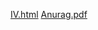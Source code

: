 [IV.html](https://anuragpaul0.github.io/IVP/IV.html)
[Anurag.pdf](https://anuragpaul0.github.io/IVP/Anurag.pdf)
